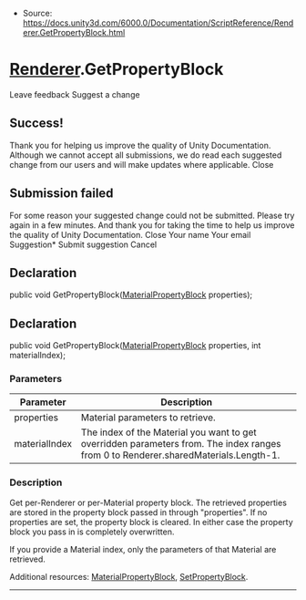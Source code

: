 * Source: https://docs.unity3d.com/6000.0/Documentation/ScriptReference/Renderer.GetPropertyBlock.html

#  [Renderer](https://docs.unity3d.com/6000.0/Documentation/ScriptReference/Renderer.html).GetPropertyBlock
Leave feedback
Suggest a change
## Success!
Thank you for helping us improve the quality of Unity Documentation. Although we cannot accept all submissions, we do read each suggested change from our users and will make updates where applicable.
Close
## Submission failed
For some reason your suggested change could not be submitted. Please <a>try again</a> in a few minutes. And thank you for taking the time to help us improve the quality of Unity Documentation.
Close
Your name Your email Suggestion* Submit suggestion
Cancel
## Declaration
public void GetPropertyBlock([MaterialPropertyBlock](https://docs.unity3d.com/6000.0/Documentation/ScriptReference/MaterialPropertyBlock.html) properties); 
## Declaration
public void GetPropertyBlock([MaterialPropertyBlock](https://docs.unity3d.com/6000.0/Documentation/ScriptReference/MaterialPropertyBlock.html) properties, int materialIndex); 
### Parameters
Parameter | Description  
---|---  
properties | Material parameters to retrieve.  
materialIndex | The index of the Material you want to get overridden parameters from. The index ranges from 0 to Renderer.sharedMaterials.Length-1.  
### Description
Get per-Renderer or per-Material property block.
The retrieved properties are stored in the property block passed in through "properties". If no properties are set, the property block is cleared. In either case the property block you pass in is completely overwritten.  
  
If you provide a Material index, only the parameters of that Material are retrieved.  
  
Additional resources: [MaterialPropertyBlock](https://docs.unity3d.com/6000.0/Documentation/ScriptReference/MaterialPropertyBlock.html), [SetPropertyBlock](https://docs.unity3d.com/6000.0/Documentation/ScriptReference/Renderer.SetPropertyBlock.html).
* * *
